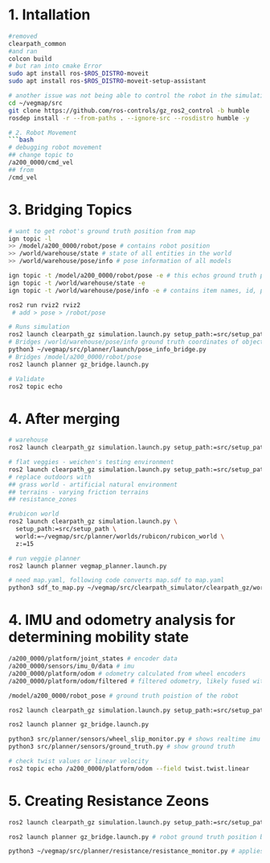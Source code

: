 # 1. Intallation
```bash
#removed 
clearpath_common 
#and ran 
colcon build 
# but ran into cmake Error
sudo apt install ros-$ROS_DISTRO-moveit
sudo apt install ros-$ROS_DISTRO-moveit-setup-assistant

# another issue was not being able to control the robot in the simulation because there wasn't a controller
cd ~/vegmap/src
git clone https://github.com/ros-controls/gz_ros2_control -b humble
rosdep install -r --from-paths . --ignore-src --rosdistro humble -y

# 2. Robot Movement
```bash
# debugging robot movement
## change topic to
/a200_0000/cmd_vel
## from
/cmd_vel
```
# 3. Bridging Topics

```bash
# want to get robot's ground truth position from map
ign topic -l 
>> /model/a200_0000/robot/pose # contains robot position
>> /world/warehouse/state # state of all entities in the world
>> /world/warehouse/pose/info # pose information of all models

ign topic -t /model/a200_0000/robot/pose -e # this echos ground truth position
ign topic -t /world/warehouse/state -e
ign topic -t /world/warehouse/pose/info -e # contains item names, id, position

ros2 run rviz2 rviz2
 # add > pose > /robot/pose
```


```bash
# Runs simulation
ros2 launch clearpath_gz simulation.launch.py setup_path:=src/setup_path
# Bridges /world/warehouse/pose/info ground truth coordinates of objects
python3 ~/vegmap/src/planner/launch/pose_info_bridge.py
# Bridges /model/a200_0000/robot/pose
ros2 launch planner gz_bridge.launch.py

# Validate
ros2 topic echo
```


# 4. After merging
```bash
# warehouse
ros2 launch clearpath_gz simulation.launch.py setup_path:=src/setup_path

# flat veggies - weichen's testing environment
ros2 launch clearpath_gz simulation.launch.py setup_path:=src/setup_path world:=~/vegmap/src/planner/worlds/outdoors
# replace outdoors with
## grass world - artificial natural environment
## terrains - varying friction terrains
## resistance_zones

#rubicon world
ros2 launch clearpath_gz simulation.launch.py \
  setup_path:=src/setup_path \
  world:=~/vegmap/src/planner/worlds/rubicon/rubicon_world \
  z:=15

# run veggie planner
ros2 launch planner vegmap_planner.launch.py

# need map.yaml, following code converts map.sdf to map.yaml
python3 sdf_to_map.py ~/vegmap/src/clearpath_simulator/clearpath_gz/worlds/warehouse.sdf ~/vegmap/src/planner/maps warehouse_map

```


# 4. IMU and odometry analysis for determining mobility state

```bash
/a200_0000/platform/joint_states # encoder data
/a200_0000/sensors/imu_0/data # imu
/a200_0000/platform/odom # odometry calculated from wheel encoders
/a200_0000/platform/odom/filtered # filtered odometry, likely fused with IMU

/model/a200_0000/robot_pose # ground truth poistion of the robot
```


```bash
ros2 launch clearpath_gz simulation.launch.py setup_path:=src/setup_path world:=~/vegmap/src/planner/worlds/terrains

ros2 launch planner gz_bridge.launch.py

python3 src/planner/sensors/wheel_slip_monitor.py # shows realtime imu and pose stuf
python3 src/planner/sensors/ground_truth.py # show ground truth 
```

```bash
# check twist values or linear velocity
ros2 topic echo /a200_0000/platform/odom --field twist.twist.linear
```

# 5. Creating Resistance Zeons
```bash
ros2 launch clearpath_gz simulation.launch.py setup_path:=src/setup_path world:=~/vegmap/src/planner/worlds/resistance_zone x:=9.0 y:=-9.0 yaw:=2.325

ros2 launch planner gz_bridge.launch.py # robot ground truth position bridge from gazebo to ROS2

python3 ~/vegmap/src/planner/resistance/resistance_monitor.py # applies resistance to obstacles

```